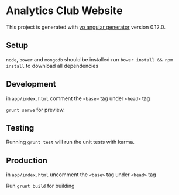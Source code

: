 # Analytics Club Website

This project is generated with [yo angular generator](https://github.com/yeoman/generator-angular)
version 0.12.0.

## Setup

`node`, `bower` and `mongodb` should be installed
run `bower install && npm install` to download all dependencies

## Development

in `app/index.html`
comment the `<base>` tag under `<head>` tag

`grunt serve` for preview.

## Testing

Running `grunt test` will run the unit tests with karma.

## Production

in `app/index.html`
uncomment the `<base>` tag under `<head>` tag

Run `grunt build` for building